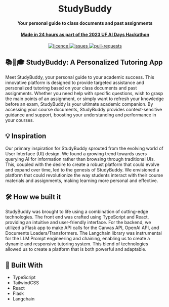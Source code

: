 <h1 align="center"><b>StudyBuddy</b></h1>

<h4 align="center"><b>Your personal guide to class documents and past assignments</b></h4>
<h4 align="center"><a href="https://devpost.com/software/studybuddy-t6bldn">Made in 24 hours as part of the 2023 UF AI Days Hackathon</a></h4>

<p align="center">
<a href="https://github.com/jackschedel/StudyBuddy/blob/main/LICENSE" target="_blank">
<img src="https://img.shields.io/github/license/jackschedel/StudyBuddy?style=flat-square" alt="licence" />
</a>
<a href="https://github.com/jackschedel/StudyBuddy/issues" target="_blank">
<img src="https://img.shields.io/github/issues/jackschedel/StudyBuddy?style=flat-square" alt="issues"/>
</a>
<a href="https://github.com/jackschedel/StudyBuddy/pulls" target="_blank">
<img src="https://img.shields.io/github/issues-pr/jackschedel/StudyBuddy?style=flat-square" alt="pull-requests"/>
</a>

## 📚👩🎓 StudyBuddy: A Personalized Tutoring App

Meet StudyBuddy, your personal guide to your academic success. This innovative platform is designed to provide targeted assistance and personalized tutoring based on your class documents and past assignments. Whether you need help with specific questions, wish to grasp the main points of an assignment, or simply want to refresh your knowledge before an exam, StudyBuddy is your ultimate academic companion. By accessing your course documents, StudyBuddy provides context-sensitive guidance and support, boosting your understanding and performance in your courses.

## 💡 Inspiration

Our primary inspiration for StudyBuddy sprouted from the evolving world of User Interface (UI) design. We found a growing trend towards users querying AI for information rather than browsing through traditional UIs. This, coupled with the desire to create a robust platform that could evolve and expand over time, led to the genesis of StudyBuddy. We envisioned a platform that could revolutionize the way students interact with their course materials and assignments, making learning more personal and effective.

## 🛠️ How we built it

StudyBuddy was brought to life using a combination of cutting-edge technologies. The front end was crafted using TypeScript and React, providing an intuitive and user-friendly interface. For the backend, we utilized a Flask app to make API calls for the Canvas API, OpenAI API, and Documents Loaders/Transformers. The Langchain library was instrumental for the LLM Prompt engineering and chaining, enabling us to create a dynamic and responsive tutoring system. This blend of technologies allowed us to create a platform that is both powerful and adaptable.

## 🔨 Built With

- TypeScript
- TailwindCSS
- React
- Flask
- Langchain
